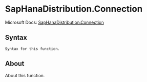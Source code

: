 ---
---

# SapHanaDistribution.Connection

Microsoft Docs: [SapHanaDistribution.Connection](https://docs.microsoft.com/en-us/powerquery-m/saphanadistribution-connection)

## Syntax

```
Syntax for this function.
```

## About

About this function.

